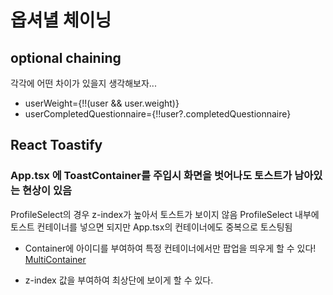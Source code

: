 # 옵셔녈 체이닝

## optional chaining

각각에 어떤 차이가 있을지 생각해보자...

- userWeight={!!(user && user.weight)}
- userCompletedQuestionnaire={!!user?.completedQuestionnaire}

## React Toastify

### App.tsx 에 ToastContainer를 주입시 화면을 벗어나도 토스트가 남아있는 현상이 있음

ProfileSelect의 경우 z-index가 높아서 토스트가 보이지 않음
ProfileSelect 내부에 토스트 컨테이너를 넣으면 되지만 App.tsx의 컨테이너에도 중복으로 토스팅됨

- Container에 아이디를 부여하여 특정 컨테이너에서만 팝업을 띄우게 할 수 있다!
  [MultiContainer](https://fkhadra.github.io/react-toastify/multi-containers/)

- z-index 값을 부여하여 최상단에 보이게 할 수 있다.
